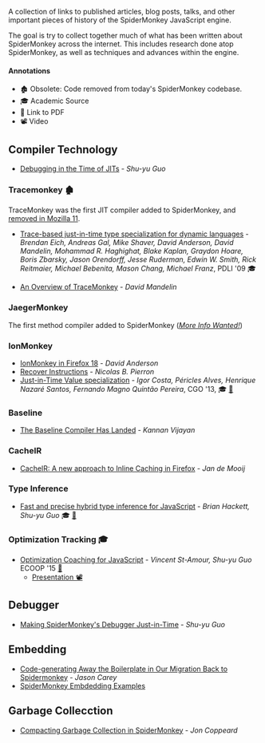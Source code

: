A collection of links to published articles, blog posts, talks, and other important pieces of history of the SpiderMonkey JavaScript engine. 

The goal is try to collect together much of what has been written about SpiderMonkey across the internet. This includes research done atop SpiderMonkey, as well as techniques and advances within the engine.


#### Annotations

* 🏚 Obsolete: Code removed from today's SpiderMonkey codebase. 
* 🎓 Academic Source
* 📄 Link to PDF
* 📽 Video


## Compiler Technology

* [Debugging in the Time of JITs](https://rfrn.org/~shu/2014/05/14/debugging-in-the-time-of-jits.html) - _Shu-yu Guo_

### Tracemonkey 🏚

TraceMonkey was the first JIT compiler added to SpiderMonkey, and [removed in Mozilla 11](https://bugzilla.mozilla.org/show_bug.cgi?id=698201).

* [Trace-based just-in-time type specialization for dynamic languages](https://dl.acm.org/citation.cfm?id=1542528) - _Brendan Eich, Andreas Gal, Mike Shaver, David Anderson, David Mandelin, Mohammad R. Haghighat, Blake Kaplan, Graydon Hoare, Boris Zbarsky, Jason Orendorff, Jesse Ruderman, Edwin W. Smith, Rick Reitmaier, Michael Bebenita, Mason Chang, Michael Franz_, PDLI '09 🎓

* [An Overview of TraceMonkey](https://hacks.mozilla.org/2009/07/tracemonkey-overview/) - _David Mandelin_

### JaegerMonkey

The first method compiler added to SpiderMonkey ([_More Info Wanted!_](https://github.com/mgaudet/SpiderMonkeyBibliography/issues/1))

### IonMonkey

* [IonMonkey in Firefox 18](https://blog.mozilla.org/javascript/2012/09/12/ionmonkey-in-firefox-18/) - _David Anderson_
* [Recover Instructions](https://nbp.github.io/slides/RInstruction/) - _Nicolas B. Pierron_
* [Just-in-Time Value specialization](https://ieeexplore.ieee.org/document/6495006) - _Igor Costa, Péricles Alves, Henrique Nazaré Santos, Fernando Magno Quintão Pereira_, CGO '13, 🎓 [📄](https://homepages.dcc.ufmg.br/~fernando/publications/papers/CGO13_igor.pdf)

### Baseline 

* [The Baseline Compiler Has Landed](https://blog.mozilla.org/javascript/2013/04/05/the-baseline-compiler-has-landed/) - _Kannan Vijayan_

### CacheIR

* [CacheIR: A new approach to Inline Caching in Firefox](https://jandemooij.nl/blog/2017/01/25/cacheir/) - _Jan de Mooij_

### Type Inference

* [Fast and precise hybrid type inference for JavaScript](https://dl.acm.org/citation.cfm?id=2254094) - _Brian Hackett, Shu-yu Guo_ 🎓 [📄](http://citeseerx.ist.psu.edu/viewdoc/download?doi=10.1.1.365.9413&rep=rep1&type=pdf)

### Optimization Tracking 🎓

* [Optimization Coaching for JavaScript](https://2015.ecoop.org/event/research-track-optimization-coaching-for-javascript) - _Vincent St-Amour, Shu-yu Guo_ ECOOP '15 [📄](http://www.ccs.neu.edu/home/stamourv/papers/optimization-coaching-js.pdf)
    * [Presentation 📽](https://www.youtube.com/watch?v=ZBYj9UHoml0)

## Debugger

* [Making SpiderMonkey's Debugger Just-in-Time](https://rfrn.org/~shu/2014/11/20/speeding-up-debugger.html) - _Shu-yu Guo_

## Embedding 

* [Code-generating Away the Boilerplate in Our Migration Back to Spidermonkey](https://engineering.mongodb.com/post/code-generating-away-the-boilerplate-in-our-migration-back-to-spidermonkey) - _Jason Carey_ 
* [SpiderMonkey Embdedding Examples](https://github.com/spidermonkey-embedders/spidermonkey-embedding-examples)

## Garbage Collecction 

* [Compacting Garbage Collection in SpiderMonkey](https://hacks.mozilla.org/2015/07/compacting-garbage-collection-in-spidermonkey/) - _Jon Coppeard_